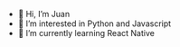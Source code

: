 - 👋 Hi, I’m Juan
- 👀 I’m interested in Python and Javascript
- 🌱 I’m currently learning React Native



<!---
jdramirezr/jdramirezr is a ✨ special ✨ repository because its `README.md` (this file) appears on your GitHub profile.
You can click the Preview link to take a look at your changes.
--->
